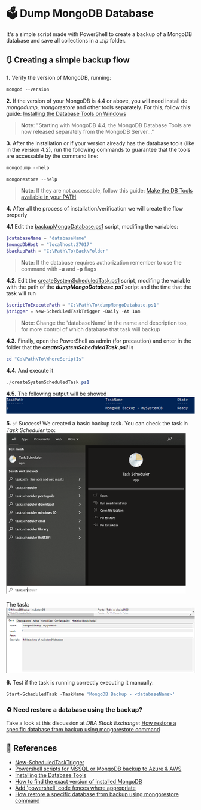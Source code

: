 # :ballot_box: Dump MongoDB Database

It's a simple script made with PowerShell to create a backup of a MongoDB database and save all collections in a _.zip_ folder.

## :arrows_clockwise: Creating a simple backup flow

__1.__ Verify the version of MongoDB, running:
```powershell
mongod --version
```

__2.__ If the version of your MongoDB is 4.4 or above, you will need install de _mongodump, mongorestore_ and other tools separately. For this, follow this guide: [Installing the Database Tools on Windows](https://docs.mongodb.com/database-tools/installation/installation-windows/)
> **Note**:
> "Starting with MongoDB 4.4, the MongoDB Database Tools are now released separately from the MongoDB Server..."

__3.__ After the installation or if your version already has the database tools (like in the version 4.2), run the following commands to guarantee that the tools are accessable by the command line:
```powershell
mongodump --help
```
```powershell
mongorestore --help
```
> **Note**:
> If they are not accessable, follow this guide: [Make the DB Tools available in your PATH](https://docs.mongodb.com/database-tools/installation/installation-windows/#make-the-db-tools-available-in-your-path)

__4.__ After all the process of installation/verification we will create the flow properly

  __4.1__ Edit the [backupMongoDatabase.ps1](https://github.com/pferreirafabricio/powerShell-dumpMongoDB/blob/main/backupMongoDatabase.ps1) script, modifing the variables:
  ```powershell
  $databaseName = "databaseName"
  $mongoDbHost = "localhost:27017"
  $backupPath = "C:\Path\To\Back\Folder"
  ```
  > **Note**:
  > If the database requires authorization remember to use the command with __-u__ and __-p__ flags
  
  __4.2.__ Edit the [createSystemScheduledTask.ps1](https://github.com/pferreirafabricio/powerShell-dumpMongoDB/blob/main/createSystemScheduledTask.ps1) script, modifing the  variable with the path of the ___dumpMongoDatabase.ps1___ script and the time that the task will run
   ```powershell
  $scriptToExecutePath = "C:\Path\To\dumpMongoDatabase.ps1"
  $trigger = New-ScheduledTaskTrigger -Daily -At 1am
  ```
  > **Note**:
  > Change the 'databaseName' in the name and description too, for more control of which database that task will backup
  
  __4.3.__ Finally, open the PowerShell as admin (for precaution) and enter in the folder that the ___createSystemScheduledTask.ps1___ is
  ```powershell
  cd "C:\Path\To\WhereScriptIs"
  ```
  
  __4.4.__ And execute it
  ```powershell
  ./createSystemScheduledTask.ps1
  ```
  
  __4.5.__ The following output will be showed
  <br/>
  <img src="./docs/task-created.png" />
  
__5.__ :white_check_mark: Success! We created a basic backup task. You can check the task in _Task Scheduler_ too:
<img width="480px" src="./docs/search-task-scheduler.png" />
<br/><br/>
The task:
<img src="./docs/task-in-task-scheduler.png" />

__6.__ Test if the task is running correctly executing it manually:
```powershell
Start-ScheduledTask -TaskName 'MongoDB Backup - <databaseName>'
```

### :recycle: Need restore a database using the backup?

Take a look at this discussion at _DBA Stack Exchange_: [How restore a specific database from backup using mongorestore command
](https://dba.stackexchange.com/questions/113017/how-restore-a-specific-database-from-backup-using-mongorestore-command)
  
## :page_with_curl: References

- [New-ScheduledTaskTrigger](https://docs.microsoft.com/en-us/powershell/module/scheduledtasks/new-scheduledtasktrigger?view=win10-ps)
- [Powershell scripts for MSSQL or MongoDB backup to Azure & AWS](https://piotrgankiewicz.com/2016/05/03/powershell-scripts-for-mssql-or-mongodb-backup-to-azure-aws/)
- [Installing the Database Tools](https://docs.mongodb.com/database-tools/installation/installation/)
- [How to find the exact version of installed MongoDB](https://stackoverflow.com/questions/38160412/how-to-find-the-exact-version-of-installed-mongodb#:~:text=To%20check%20mongodb%20version%20use%20the%20mongod%20command%20with%20%2D%2Dversion%20option.)
- [Add 'powershell' code fences where appropriate](https://github.com/MicrosoftDocs/PowerShell-Docs/issues/1511)
- [How restore a specific database from backup using mongorestore command](https://dba.stackexchange.com/questions/113017/how-restore-a-specific-database-from-backup-using-mongorestore-command)
